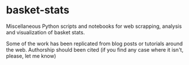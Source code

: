 # basket-stats
Miscellaneous Python scripts and notebooks for web scrapping, analysis and
visualization of basket stats.

Some of the work has been replicated from blog posts or tutorials around 
the web. Authorship should been cited (if you find any case where it isn't, 
please, let me know)